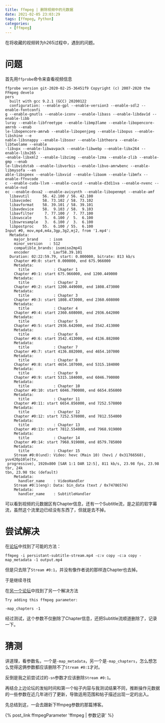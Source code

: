 ```yaml
---
title: ffmpeg | 删除视频中的元数据
date: 2021-02-05 23:03:29
tags: [ffmpeg, Python]
categories: 
  - [ffmpeg]
---
```


在将收藏的视频转为h265过程中，遇到的问题。


<!-- more -->

# 问题

首先用`ffprobe`命令来查看视频信息

```
ffprobe version git-2020-02-25-36451f9 Copyright (c) 2007-2020 the FFmpeg develo
pers
  built with gcc 9.2.1 (GCC) 20200122
  configuration: --enable-gpl --enable-version3 --enable-sdl2 --enable-fontconfi
g --enable-gnutls --enable-iconv --enable-libass --enable-libdav1d --enable-libb
luray --enable-libfreetype --enable-libmp3lame --enable-libopencore-amrnb --enab
le-libopencore-amrwb --enable-libopenjpeg --enable-libopus --enable-libshine --e
nable-libsnappy --enable-libsoxr --enable-libtheora --enable-libtwolame --enable
-libvpx --enable-libwavpack --enable-libwebp --enable-libx264 --enable-libx265 -
-enable-libxml2 --enable-libzimg --enable-lzma --enable-zlib --enable-gmp --enab
le-libvidstab --enable-libvorbis --enable-libvo-amrwbenc --enable-libmysofa --en
able-libspeex --enable-libxvid --enable-libaom --enable-libmfx --enable-ffnvcode
c --enable-cuda-llvm --enable-cuvid --enable-d3d11va --enable-nvenc --enable-nvd
ec --enable-dxva2 --enable-avisynth --enable-libopenmpt --enable-amf
  libavutil      56. 42.100 / 56. 42.100
  libavcodec     58. 73.102 / 58. 73.102
  libavformat    58. 39.101 / 58. 39.101
  libavdevice    58.  9.103 / 58.  9.103
  libavfilter     7. 77.100 /  7. 77.100
  libswscale      5.  6.100 /  5.  6.100
  libswresample   3.  6.100 /  3.  6.100
  libpostproc    55.  6.100 / 55.  6.100
Input #0, mov,mp4,m4a,3gp,3g2,mj2, from '1.mp4':
  Metadata:
    major_brand     : isom
    minor_version   : 512
    compatible_brands: isomiso2mp41
    encoder         : Lavf58.39.101
  Duration: 02:22:59.79, start: 0.000000, bitrate: 813 kb/s
    Chapter #0:0: start 0.000000, end 675.966000
    Metadata:
      title           : Chapter 1
    Chapter #0:1: start 675.966000, end 1200.449000
    Metadata:
      title           : Chapter 2
    Chapter #0:2: start 1200.449000, end 1808.473000
    Metadata:
      title           : Chapter 3
    Chapter #0:3: start 1808.473000, end 2360.608000
    Metadata:
      title           : Chapter 4
    Chapter #0:4: start 2360.608000, end 2936.642000
    Metadata:
      title           : Chapter 5
    Chapter #0:5: start 2936.642000, end 3542.413000
    Metadata:
      title           : Chapter 6
    Chapter #0:6: start 3542.413000, end 4136.882000
    Metadata:
      title           : Chapter 7
    Chapter #0:7: start 4136.882000, end 4654.107000
    Metadata:
      title           : Chapter 8
    Chapter #0:8: start 4654.107000, end 5315.184000
    Metadata:
      title           : Chapter 9
    Chapter #0:9: start 5315.184000, end 6046.790000
    Metadata:
      title           : Chapter 10
    Chapter #0:10: start 6046.790000, end 6654.856000
    Metadata:
      title           : Chapter 11
    Chapter #0:11: start 6654.856000, end 7252.578000
    Metadata:
      title           : Chapter 12
    Chapter #0:12: start 7252.578000, end 7812.554000
    Metadata:
      title           : Chapter 13
    Chapter #0:13: start 7812.554000, end 7968.919000
    Metadata:
      title           : Chapter 14
    Chapter #0:14: start 7968.919000, end 8579.785000
    Metadata:
      title           : Chapter 15
    Stream #0:0(und): Video: hevc (Main 10) (hev1 / 0x31766568), yuv420p10le(tv,
 progressive), 1920x800 [SAR 1:1 DAR 12:5], 811 kb/s, 23.98 fps, 23.98 tbr, 24k
tbn, 23.98 tbc (default)
    Metadata:
      handler_name    : VideoHandler
    Stream #0:1(eng): Data: bin_data (text / 0x74786574)
    Metadata:
      handler_name    : SubtitleHandler
```

可以看到视频的元数据区有Chapter信息，还有一个Subtitle流，是之前的软字幕流，虽然这个流里边已经没有东西了，但就是去不掉。

# 尝试解决

在[论坛](https://trac.ffmpeg.org/ticket/6016)中找到了可能的方法：

```
ffmpeg -i persistant-subtitle-stream.mp4 -c:v copy -c:a copy -map_metadata -1 output.mp4
```

但是只去除了`Stream #0:1`，并没有像作者说的那样连Chapter也去掉。

于是继续寻找

在[另一个论坛](https://video.stackexchange.com/questions/20270/ffmpeg-delete-chapters)中找到了另一个解决方法

```
Try adding this ffmpeg parameter:

-map_chapters -1
```

经过测试，这个参数不仅删除了Chapter信息，还把Subtitle流顺道删除了，记录一下。

# 猜测

讲道理，看参数名，一个是`-map_metadata`，另一个是`-map_chapters`，怎么想怎么觉得这俩参数都应该删除不了`Stream #0:1`才对。

反倒是我之前尝试过的`-sn`参数才应该删除`Stream #0:1`。

再结合上边论坛的发帖时间和第一个帖子内容与我测试结果不同，推断操作元数据的一些参数在近几年进行了更新，导致适用范围和帖子描述出现一定的出入。

先总结到这，一会去跟新下ffmpeg参数的那篇博客。

{% post_link ffmpegParameter 'ffmpeg | 参数记录' %}
